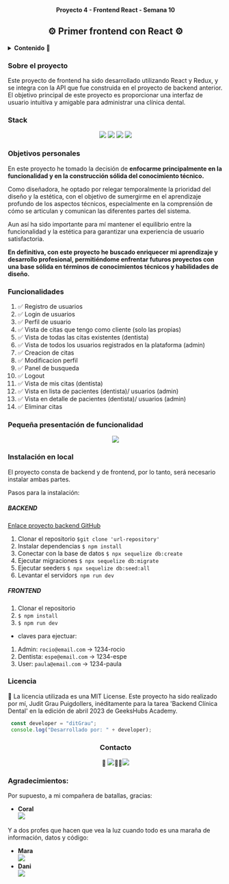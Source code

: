 __<p align="center">Proyecto 4 - Frontend React - Semana 10</p>__
<h2 align="center">⚙️ Primer frontend con React ⚙️</h2>

<details>
  <summary><b>Contenido</b> 📝</summary>
  <ol>
    <li><a href="#sobre-el-proyecto">Sobre el proyecto</a></li>
    <li><a href="#stack">Stack</a></li>
    <li><a href="#objetivospersonales">Objetivos personales</a></li>
    <li><a href="#funcionalidades">Funcionalidades</a></li>
    <li><a href="#pequeñapresentaciondefuncionalidad">Pequeña presentación de funcionalidad</a></li>
    <li><a href="#licencia">Licencia</a></li>
    <li><a href="#agradecimientos">Agradecimientos</a></li>
    <li><a href="#contacto">Contacto</a></li>
  </ol>
</details>

### Sobre el proyecto

Este proyecto de frontend ha sido desarrollado utilizando React y Redux, y se integra con la API que fue construida en el proyecto de backend anterior. El objetivo principal de este proyecto es proporcionar una interfaz de usuario intuitiva y amigable para administrar una clínica dental.

### Stack
<div align="center">
<img src= "https://img.shields.io/badge/react-%2320232a.svg?style=for-the-badge&logo=react&logoColor=%2361DAFB">
<img src= "https://img.shields.io/badge/redux-%23593d88.svg?style=for-the-badge&logo=redux&logoColor=white">
<img src= "https://img.shields.io/badge/bootstrap-%23563D7C.svg?style=for-the-badge&logo=bootstrap&logoColor=white">
<img src= "https://img.shields.io/badge/css3-%231572B6.svg?style=for-the-badge&logo=css3&logoColor=white">
</div>

### Objetivos personales
En este proyecto he tomado la decisión de <strong>enfocarme principalmente en la funcionalidad y en la construcción sólida del conocimiento técnico. </strong>

Como diseñadora, he optado por relegar temporalmente la prioridad del diseño y la estética, con el objetivo de sumergirme en el aprendizaje profundo de los aspectos técnicos, especialmente en la comprensión de cómo se articulan y comunican las diferentes partes del sistema.

Aun así ha sido importante para mí mantener el equilibrio entre la funcionalidad y la estética para garantizar una experiencia de usuario satisfactoria.

<strong>En definitiva, con este proyecto he buscado enriquecer mi aprendizaje y desarrollo profesional, permitiéndome enfrentar futuros proyectos con una base sólida en términos de conocimientos técnicos y habilidades de diseño.</strong>

### Funcionalidades
<ol>
<li>✅ Registro de usuarios</li>
<li>✅ Login de usuarios</li>
<li>✅ Perfil de usuario</li>
<li>✅ Vista de citas que tengo como cliente (solo las propias)</li>
<li>✅ Vista de todas las citas existentes (dentista)</li>
<li>✅ Vista de todos los usuarios registrados en la plataforma (admin)</li>
<li>✅ Creacion de citas</li>
<li>✅ Modificacion perfil</li>
<li>✅ Panel de busqueda</li>
<li>✅ Logout</li>
<li>✅ Vista de mis citas (dentista)</li>
<li>✅ Vista en lista de pacientes (dentista)/ usuarios (admin)</li>
<li>✅ Vista en detalle de pacientes (dentista)/ usuarios (admin)</li>
<li>✅ Eliminar citas </li>
</ol>

### Pequeña presentación de funcionalidad
<div align="center"><img src="./public/img/video-readme.gif"/></div>


### Instalación en local

El proyecto consta de backend y de frontend, por lo tanto, será necesario instalar ambas partes.

Pasos para la instalación:

##### BACKEND

[Enlace proyecto backend GitHub](https://github.com/ditgrau/jgp-fsd-ClinicaDental-Backend) 

1. Clonar el repositorio `$git clone 'url-repository'`
2. Instalar dependencias ` $ npm install `
3. Conectar con la base de datos ` $ npx sequelize db:create `
4. Ejecutar migraciones ` $ npx sequelize db:migrate `
5. Ejecutar seeders ` $ npx sequelize db:seed:all ` 
6. Levantar el servidor` $ npm run dev ` 

##### FRONTEND

1. Clonar el repositorio
2. ` $ npm install `
3. ` $ npm run dev `

* claves para ejectuar: 
1. Admin: 
`rocio@email.com` -> 1234-rocio
2. Dentista:
`espe@email.com` -> 1234-espe
3. User:
`paula@email.com` -> 1234-paula

### Licencia
📝 La licencia utilizada es una MIT License. Este proyecto ha sido realizado por mí, Judit Grau Puigdollers, inéditamente para la tarea 'Backend Clínica Dental' en la edición de abril 2023 de GeeksHubs Academy.

``` js
 const developer = "ditGrau";
 console.log("Desarrollado por: " + developer);
```  

<h3 align="center">Contacto</h3>

<div align="center">
 📩 <a href = "mailto:juditgraup@gmail.com"><img src="https://img.shields.io/badge/Gmail-C6362C?style=for-the-badge&logo=gmail&logoColor=white" target="_blank"></a>👋🏼<a href="https://www.linkedin.com/in/linkedinUser/" target="_blank"><img src="https://img.shields.io/badge/-LinkedIn-%230077B5?style=for-the-badge&logo=linkedin&logoColor=white" target="_blank"></a> 
</p>
</div>

### Agradecimientos:

Por supuesto, a mi compañera de batallas, gracias:

- **Coral**  
<a href="https://github.com/Coral-JM" target="_blank"><img src="https://img.shields.io/badge/github-24292F?style=for-the-badge&logo=github&logoColor=red" target="_blank"></a>

Y a dos profes que hacen que vea la luz cuando todo es una maraña de información, datos y código:
- **Mara**  
<a href="https://github.com/MaraScampini" target="_blank"><img src="https://img.shields.io/badge/github-24292F?style=for-the-badge&logo=github&logoColor=red" target="_blank"></a>
- **Dani**  
<a href="https://github.com/Datata" target="_blank"><img src="https://img.shields.io/badge/github-24292F?style=for-the-badge&logo=github&logoColor=red" target="_blank"></a>

